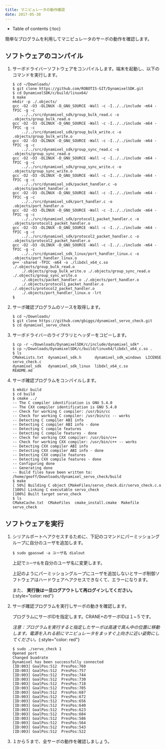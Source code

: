 ```yaml
---
title: マニピュレータの動作確認
date: 2017-05-30
---
```


- Table of contents
{:toc}

簡単なプログラムを利用してマニピュレータのサーボの動作を確認します。

## ソフトウェアのコンパイル

1. サーボドライバーソフトウェアをコンパイルします。端末を起動し、以下のコマンドを実行します。

   ```shell
   $ cd ~/Downloads/
   $ git clone https://github.com/ROBOTIS-GIT/DynamixelSDK.git
   $ cd DynamixelSDK/c/build/linux64/
   $ make
   mkdir -p ./.objects/
   gcc -O2 -O3 -DLINUX -D_GNU_SOURCE -Wall -c -I../../include -m64 -fPIC -g -c
       ../../src/dynamixel_sdk/group_bulk_read.c -o .objects/group_bulk_read.o
   gcc -O2 -O3 -DLINUX -D_GNU_SOURCE -Wall -c -I../../include -m64 -fPIC -g -c
       ../../src/dynamixel_sdk/group_bulk_write.c -o .objects/group_bulk_write.o
   gcc -O2 -O3 -DLINUX -D_GNU_SOURCE -Wall -c -I../../include -m64 -fPIC -g -c
       ../../src/dynamixel_sdk/group_sync_read.c -o .objects/group_sync_read.o
   gcc -O2 -O3 -DLINUX -D_GNU_SOURCE -Wall -c -I../../include -m64 -fPIC -g -c
       ../../src/dynamixel_sdk/group_sync_write.c -o .objects/group_sync_write.o
   gcc -O2 -O3 -DLINUX -D_GNU_SOURCE -Wall -c -I../../include -m64 -fPIC -g -c
       ../../src/dynamixel_sdk/packet_handler.c -o .objects/packet_handler.o
   gcc -O2 -O3 -DLINUX -D_GNU_SOURCE -Wall -c -I../../include -m64 -fPIC -g -c
       ../../src/dynamixel_sdk/port_handler.c -o .objects/port_handler.o
   gcc -O2 -O3 -DLINUX -D_GNU_SOURCE -Wall -c -I../../include -m64 -fPIC -g -c
       ../../src/dynamixel_sdk/protocol1_packet_handler.c -o .objects/protocol1_packet_handler.o
   gcc -O2 -O3 -DLINUX -D_GNU_SOURCE -Wall -c -I../../include -m64 -fPIC -g -c
       ../../src/dynamixel_sdk/protocol2_packet_handler.c -o .objects/protocol2_packet_handler.o
   gcc -O2 -O3 -DLINUX -D_GNU_SOURCE -Wall -c -I../../include -m64 -fPIC -g -c
       ../../src/dynamixel_sdk_linux/port_handler_linux.c -o .objects/port_handler_linux.o
   g++ -shared -fPIC -m64 -o ./libdxl_x64_c.so ./.objects/group_bulk_read.o
       ./.objects/group_bulk_write.o ./.objects/group_sync_read.o ./.objects/group_sync_write.o
       ./.objects/packet_handler.o ./.objects/port_handler.o
       ./.objects/protocol1_packet_handler.o ./.objects/protocol2_packet_handler.o
       ./.objects/port_handler_linux.o -lrt
   $
   ```

1. サーボ確認プログラムのソースを取得します。

   ```shell
   $ cd ~/Downloads/
   $ git clone https://github.com/gbiggs/dynamixel_servo_check.git
   $ cd dynamixel_servo_check
   ```

1. サーボドライバーのライブラリとヘッダーをコピーします。

   ```shell
   $ cp -r ~/Downloads/DynamixelSDK/c/include/dynamixel_sdk* .
   $ cp ~/Downloads/DynamixelSDK/c/build/linux64/libdxl_x64_c.so .
   $ ls
   CMakeLists.txt  dynamixel_sdk.h      dynamixel_sdk_windows  LICENSE    servo_check.c
   dynamixel_sdk   dynamixel_sdk_linux  libdxl_x64_c.so        README.md
   ```

1. サーボ確認プログラムをコンパイルします。

   ```shell
   $ mkdir build
   $ cd build
   $ cmake ../
   -- The C compiler identification is GNU 5.4.0
   -- The CXX compiler identification is GNU 5.4.0
   -- Check for working C compiler: /usr/bin/cc
   -- Check for working C compiler: /usr/bin/cc -- works
   -- Detecting C compiler ABI info
   -- Detecting C compiler ABI info - done
   -- Detecting C compile features
   -- Detecting C compile features - done
   -- Check for working CXX compiler: /usr/bin/c++
   -- Check for working CXX compiler: /usr/bin/c++ -- works
   -- Detecting CXX compiler ABI info
   -- Detecting CXX compiler ABI info - done
   -- Detecting CXX compile features
   -- Detecting CXX compile features - done
   -- Configuring done
   -- Generating done
   -- Build files have been written to: /home/geoff/Downloads/dynamixel_servo_check/build
   $ make
   [ 50%] Building C object CMakeFiles/servo_check.dir/servo_check.c.o
   [100%] Linking C executable servo_check
   [100%] Built target servo_check
   $ ls
   CMakeCache.txt  CMakeFiles  cmake_install.cmake  Makefile  servo_check
   ```

## ソフトウェアを実行

1. シリアルポートへアクセスするために、下記のコマンドにパーミッショングループに自分のユーザを追加します。

   ```shell
   $ sudo gpasswd -a ユーザ名 dialout
   ```

   上記で`ユーザ名`を自分のユーザ名に変更します。

   上記のようにパーミッショングループにユーザを追加しないとサーボ制御ソフトウェアはハードウェアへアクセスできなくて、エラーになります。

   また、 __実行後は一旦ログアウトして再ログインしてください。__{:style="color: red"}

1. サーボ確認プログラムを実行しサーボの動きを確認します。

   プログラムにサーボIDを指定します。CRANE+のサーボIDは１~５です。

   _注意：プログラムを実行すると指定したサーボは高速で真ん中の位置に移動します。電源を入れる前にマニピュレータをまっすぐ上向きに近い姿勢にしてください。_{:style="color: red"}

   ```shell
   $ sudo ./servo_check 1
   Opened port
   Changed buadrate
   Dynamixel has been successfully connected
   [ID:003] GoalPos:512  PresPos:760
   [ID:003] GoalPos:512  PresPos:757
   [ID:003] GoalPos:512  PresPos:744
   [ID:003] GoalPos:512  PresPos:730
   [ID:003] GoalPos:512  PresPos:718
   [ID:003] GoalPos:512  PresPos:705
   [ID:003] GoalPos:512  PresPos:687
   [ID:003] GoalPos:512  PresPos:672
   [ID:003] GoalPos:512  PresPos:656
   [ID:003] GoalPos:512  PresPos:640
   [ID:003] GoalPos:512  PresPos:623
   [ID:003] GoalPos:512  PresPos:604
   [ID:003] GoalPos:512  PresPos:586
   [ID:003] GoalPos:512  PresPos:564
   [ID:003] GoalPos:512  PresPos:543
   [ID:003] GoalPos:512  PresPos:522
   ```

1. １から５まで、全サーボの動作を確認しましょう。
